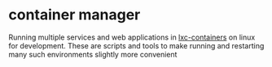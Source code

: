 # container manager

Running multiple services and web applications in
[lxc-containers](http://linuxcontainers.org) on linux for
development. These are scripts and tools to make running and
restarting many such environments slightly more convenient
